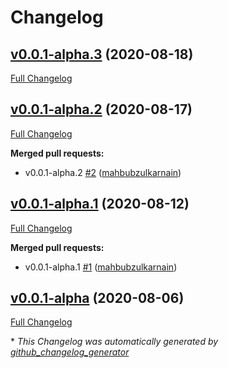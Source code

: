 # Changelog

## [v0.0.1-alpha.3](https://github.com/gomodul/waktu/tree/v0.0.1-alpha.3) (2020-08-18)

[Full Changelog](https://github.com/gomodul/waktu/compare/v0.0.1-alpha.2...v0.0.1-alpha.3)

## [v0.0.1-alpha.2](https://github.com/gomodul/waktu/tree/v0.0.1-alpha.2) (2020-08-17)

[Full Changelog](https://github.com/gomodul/waktu/compare/v0.0.1-alpha.1...v0.0.1-alpha.2)

**Merged pull requests:**

- v0.0.1-alpha.2 [\#2](https://github.com/gomodul/waktu/pull/2) ([mahbubzulkarnain](https://github.com/mahbubzulkarnain))

## [v0.0.1-alpha.1](https://github.com/gomodul/waktu/tree/v0.0.1-alpha.1) (2020-08-12)

[Full Changelog](https://github.com/gomodul/waktu/compare/v0.0.1-alpha...v0.0.1-alpha.1)

**Merged pull requests:**

- v0.0.1-alpha.1 [\#1](https://github.com/gomodul/waktu/pull/1) ([mahbubzulkarnain](https://github.com/mahbubzulkarnain))

## [v0.0.1-alpha](https://github.com/gomodul/waktu/tree/v0.0.1-alpha) (2020-08-06)

[Full Changelog](https://github.com/gomodul/waktu/compare/db75269f2761cda472ffd81e1950d18e18171a35...v0.0.1-alpha)



\* *This Changelog was automatically generated by [github_changelog_generator](https://github.com/github-changelog-generator/github-changelog-generator)*

